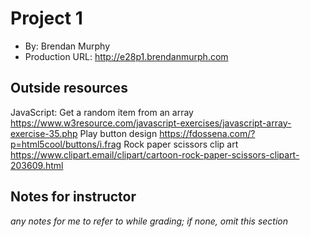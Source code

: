 # Project 1
+ By: Brendan Murphy
+ Production URL: <http://e28p1.brendanmurph.com>

## Outside resources
JavaScript: Get a random item from an array
<https://www.w3resource.com/javascript-exercises/javascript-array-exercise-35.php>
Play button design
https://fdossena.com/?p=html5cool/buttons/i.frag
Rock paper scissors clip art
https://www.clipart.email/clipart/cartoon-rock-paper-scissors-clipart-203609.html

## Notes for instructor
*any notes for me to refer to while grading; if none, omit this section*